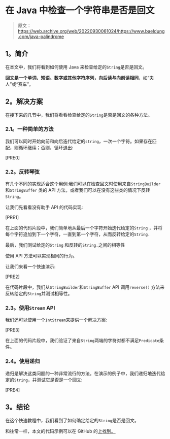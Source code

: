 # 在 Java 中检查一个字符串是否是回文

> 原文：<https://web.archive.org/web/20220930061024/https://www.baeldung.com/java-palindrome>

## **1。简介**

在本文中，我们将看到如何使用 Java 来检查给定的`String`是否是回文。

**回文是一个单词、短语、数字或其他字符序列，向后读与向前读相同**，如“夫人”或“赛车”。

## **2。解决方案**

在接下来的几节中，我们将看看检查给定的`String`是否是回文的各种方法。

### **2.1。一种简单的方法**

我们可以同时开始向前和向后迭代给定的`string`，一次一个字符。如果存在匹配，则循环继续；否则，循环退出:

[PRE0]

### **2.2。反转琴弦**

有几个不同的实现适合这个用例:我们可以在检查回文时使用来自`StringBuilder` 和`StringBuffer` 类的 API 方法，或者我们可以在没有这些类的情况下反转`String`。

让我们先看看没有助手 API 的代码实现:

[PRE1]

在上面的代码片段中，我们简单地从最后一个字符开始迭代给定的`String` ，并将每个字符追加到下一个字符，一直到第一个字符，从而反转给定的`String.`

最后，我们测试给定的`String` 和反转的`String.`之间的相等性

使用 API 方法可以实现相同的行为。

让我们来看一个快速演示:

[PRE2]

在代码片段中，我们从`StringBuilder`和`StringBuffer` API 调用`reverse()` 方法来反转给定的`String`并测试相等性。

### **2.3。使用`Stream` API**

我们还可以使用一个`IntStream`来提供一个解决方案:

[PRE3]

在上面的代码片段中，我们验证了来自`String`两端的字符对都不满足`Predicate`条件。

### **2.4。使用递归**

递归是解决这类问题的一种非常流行的方法。在演示的例子中，我们递归地迭代给定的`String`，并测试它是否是一个回文:

[PRE4]

## **3。结论**

在这个快速教程中，我们看到了如何确定给定的`String`是否是回文。

和往常一样，本文的代码示例可以在 GitHub 的[上找到。](https://web.archive.org/web/20220626081044/https://github.com/eugenp/tutorials/tree/master/core-java-modules/core-java-string-algorithms)